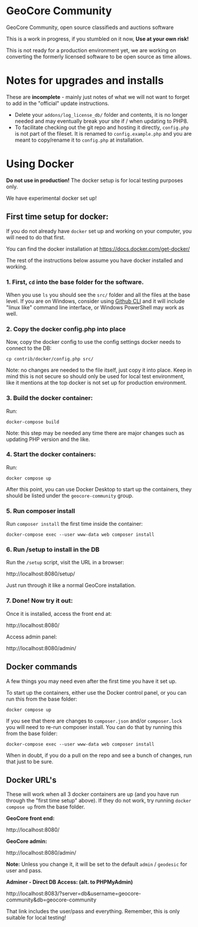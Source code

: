 # GeoCore Community

GeoCore Community, open source classifieds and auctions software

This is a work in progress, if you stumbled on it now, **Use at your own risk!**

This is not ready for a production environment yet, we are working on converting the formerly licensed software to be
open source as time allows.

# Notes for upgrades and installs

These are **incomplete** - mainly just notes of what we will not want to forget to add in the "official" update
instructions.

* Delete your `addons/log_license_db/` folder and contents, it is no longer needed and may eventually break your site
  if / when updating to PHP8.
* To facilitate checking out the git repo and hosting it directly, `config.php` is not part of the fileset.  It is
  renamed to `config.example.php` and you are meant to copy/rename it to `config.php` at installation.

# Using Docker

**Do not use in production!**  The docker setup is for local testing purposes only.

We have experimental docker set up!

## First time setup for docker:

If you do not already have `docker` set up and working on your computer, you will need to do that first.

You can find the docker installation at https://docs.docker.com/get-docker/

The rest of the instructions below assume you have docker installed and working.

### 1. First, `cd` into the base folder for the software.

When you use `ls` you should see the `src/` folder and all the files at the base level.  If you are on Windows,
consider using [Github CLI](https://cli.github.com/) and it will include "linux like" command line interface, or
Windows PowerShell may work as well.

### 2. Copy the docker config.php into place

Now, copy the docker config to use the config settings docker needs to connect to the DB:

```
cp contrib/docker/config.php src/
```

Note: no changes are needed to the file itself, just copy it into place.  Keep in mind this is not secure so should
only be used for local test environment, like it mentions at the top docker is not set up for production environment.

### 3. Build the docker container:

Run:
```
docker-compose build
```

Note: this step may be needed any time there are major changes such as updating PHP version and the like.

### 4. Start the docker containers:

Run:
```
docker compose up
```

After this point, you can use Docker Desktop to start up the containers, they should be listed under the
`geocore-community` group.

### 5. Run composer install

Run `composer install` the first time inside the container:

```
docker-compose exec --user www-data web composer install
```

### 6. Run /setup to install in the DB

Run the `/setup` script, visit the URL in a browser:

http://localhost:8080/setup/

Just run through it like a normal GeoCore installation.

### 7. Done!  Now try it out:

Once it is installed, access the front end at:

http://localhost:8080/

Access admin panel:

http://localhost:8080/admin/

## Docker commands

A few things you may need even after the first time you have it set up.

To start up the containers, either use the Docker control panel, or you can run this from the base folder:
```
docker compose up
```

If you see that there are changes to `composer.json` and/or `composer.lock` you will need to re-run composer install.
You can do that by running this from the base folder:
```
docker-compose exec --user www-data web composer install
```

When in doubt, if you do a pull on the repo and see a bunch of changes, run that just to be sure.

## Docker URL's

These will work when all 3 docker containers are up (and you have run through the "first time setup" above).  If they
do not work, try running `docker compose up` from the base folder.

**GeoCore front end:**

http://localhost:8080/

**GeoCore admin:**

http://localhost:8080/admin/

**Note:** Unless you change it, it will be set to the default `admin` / `geodesic` for user and pass.

**Adminer - Direct DB Access: (alt. to PHPMyAdmin)**

http://localhost:8083/?server=db&username=geocore-community&db=geocore-community

That link includes the user/pass and everything.  Remember, this is only suitable for local testing!
